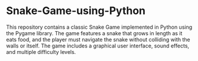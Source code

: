 # Snake-Game-using-Python
This repository contains a classic Snake Game implemented in Python using the Pygame library. The game features a snake that grows in length as it eats food, and the player must navigate the snake without colliding with the walls or itself. The game includes a graphical user interface, sound effects, and multiple difficulty levels.
